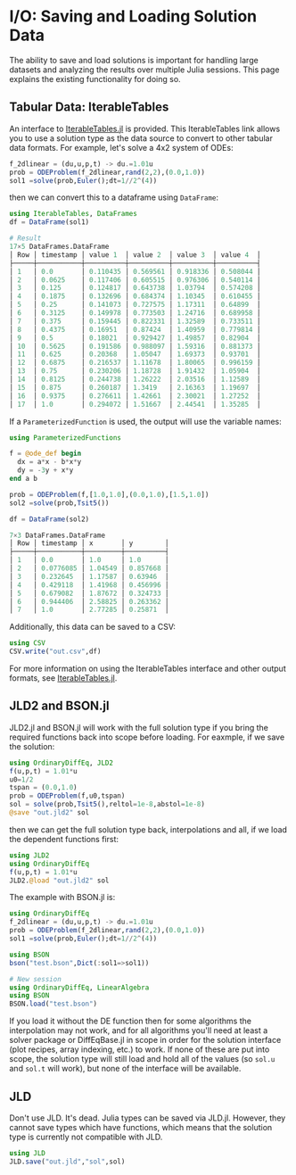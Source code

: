 # I/O: Saving and Loading Solution Data

The ability to save and load solutions is important for handling large datasets
and analyzing the results over multiple Julia sessions. This page explains the
existing functionality for doing so.

## Tabular Data: IterableTables

An interface to [IterableTables.jl](https://github.com/davidanthoff/IterableTables.jl)
is provided. This IterableTables link allows you to use a solution
type as the data source to convert to other tabular data formats. For example,
let's solve a 4x2 system of ODEs:

```julia
f_2dlinear = (du,u,p,t) -> du.=1.01u
prob = ODEProblem(f_2dlinear,rand(2,2),(0.0,1.0))
sol1 =solve(prob,Euler();dt=1//2^(4))
```

then we can convert this to a dataframe using `DataFrame`:

```julia
using IterableTables, DataFrames
df = DataFrame(sol1)

# Result
17×5 DataFrames.DataFrame
│ Row │ timestamp │ value 1  │ value 2  │ value 3  │ value 4  │
├─────┼───────────┼──────────┼──────────┼──────────┼──────────┤
│ 1   │ 0.0       │ 0.110435 │ 0.569561 │ 0.918336 │ 0.508044 │
│ 2   │ 0.0625    │ 0.117406 │ 0.605515 │ 0.976306 │ 0.540114 │
│ 3   │ 0.125     │ 0.124817 │ 0.643738 │ 1.03794  │ 0.574208 │
│ 4   │ 0.1875    │ 0.132696 │ 0.684374 │ 1.10345  │ 0.610455 │
│ 5   │ 0.25      │ 0.141073 │ 0.727575 │ 1.17311  │ 0.64899  │
│ 6   │ 0.3125    │ 0.149978 │ 0.773503 │ 1.24716  │ 0.689958 │
│ 7   │ 0.375     │ 0.159445 │ 0.822331 │ 1.32589  │ 0.733511 │
│ 8   │ 0.4375    │ 0.16951  │ 0.87424  │ 1.40959  │ 0.779814 │
│ 9   │ 0.5       │ 0.18021  │ 0.929427 │ 1.49857  │ 0.82904  │
│ 10  │ 0.5625    │ 0.191586 │ 0.988097 │ 1.59316  │ 0.881373 │
│ 11  │ 0.625     │ 0.20368  │ 1.05047  │ 1.69373  │ 0.93701  │
│ 12  │ 0.6875    │ 0.216537 │ 1.11678  │ 1.80065  │ 0.996159 │
│ 13  │ 0.75      │ 0.230206 │ 1.18728  │ 1.91432  │ 1.05904  │
│ 14  │ 0.8125    │ 0.244738 │ 1.26222  │ 2.03516  │ 1.12589  │
│ 15  │ 0.875     │ 0.260187 │ 1.3419   │ 2.16363  │ 1.19697  │
│ 16  │ 0.9375    │ 0.276611 │ 1.42661  │ 2.30021  │ 1.27252  │
│ 17  │ 1.0       │ 0.294072 │ 1.51667  │ 2.44541  │ 1.35285  │
```

If a `ParameterizedFunction` is used, the output will use the variable names:

```julia
using ParameterizedFunctions

f = @ode_def begin
  dx = a*x - b*x*y
  dy = -3y + x*y
end a b

prob = ODEProblem(f,[1.0,1.0],(0.0,1.0),[1.5,1.0])
sol2 =solve(prob,Tsit5())

df = DataFrame(sol2)

7×3 DataFrames.DataFrame
│ Row │ timestamp │ x       │ y        │
├─────┼───────────┼─────────┼──────────┤
│ 1   │ 0.0       │ 1.0     │ 1.0      │
│ 2   │ 0.0776085 │ 1.04549 │ 0.857668 │
│ 3   │ 0.232645  │ 1.17587 │ 0.63946  │
│ 4   │ 0.429118  │ 1.41968 │ 0.456996 │
│ 5   │ 0.679082  │ 1.87672 │ 0.324733 │
│ 6   │ 0.944406  │ 2.58825 │ 0.263362 │
│ 7   │ 1.0       │ 2.77285 │ 0.25871  │
```

Additionally, this data can be saved to a CSV:

```julia
using CSV
CSV.write("out.csv",df)
```

For more information on using the IterableTables interface and other output
formats, see [IterableTables.jl](https://github.com/davidanthoff/IterableTables.jl).

## JLD2 and BSON.jl

JLD2.jl and BSON.jl will work with the full solution type if you bring the required functions
back into scope before loading. For eaxmple, if we save the solution:

```julia
using OrdinaryDiffEq, JLD2
f(u,p,t) = 1.01*u
u0=1/2
tspan = (0.0,1.0)
prob = ODEProblem(f,u0,tspan)
sol = solve(prob,Tsit5(),reltol=1e-8,abstol=1e-8)
@save "out.jld2" sol
```

then we can get the full solution type back, interpolations and all,
if we load the dependent functions first:

```julia
using JLD2
using OrdinaryDiffEq
f(u,p,t) = 1.01*u
JLD2.@load "out.jld2" sol
```

The example with BSON.jl is:

```julia
using OrdinaryDiffEq
f_2dlinear = (du,u,p,t) -> du.=1.01u
prob = ODEProblem(f_2dlinear,rand(2,2),(0.0,1.0))
sol1 =solve(prob,Euler();dt=1//2^(4))

using BSON
bson("test.bson",Dict(:sol1=>sol1))

# New session
using OrdinaryDiffEq, LinearAlgebra
using BSON
BSON.load("test.bson")
```

If you load it without the DE function then for some algorithms the
interpolation may not work, and for all algorithms you'll need
at least a solver package or DiffEqBase.jl in scope in order for
the solution interface (plot recipes, array indexing, etc.) to
work. If none of these are put into scope, the solution type
will still load and hold all of the values (so `sol.u` and `sol.t`
will work), but none of the interface will be available.

## JLD

Don't use JLD. It's dead. Julia types can be saved via JLD.jl.
However, they cannot save types which have functions, which means that
the solution type is currently not compatible with JLD.

```julia
using JLD
JLD.save("out.jld","sol",sol)
```
